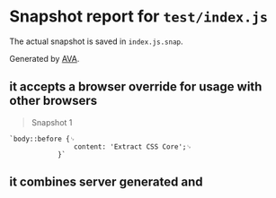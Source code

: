 # Snapshot report for `test/index.js`

The actual snapshot is saved in `index.js.snap`.

Generated by [AVA](https://ava.li).

## it accepts a browser override for usage with other browsers

> Snapshot 1

    `body::before {␊
    				content: 'Extract CSS Core';␊
    			}`

## it combines server generated <link> and <style> tags with client side created <link> and <style> tags

> Snapshot 1

    `body {␊
    	color: teal;␊
    }␊
    body {␊
    	color: teal;␊
    }␊
    .server-style {␊
    		counter-increment: 2;␊
    	}.js-style { counter-increment: 3; }`
